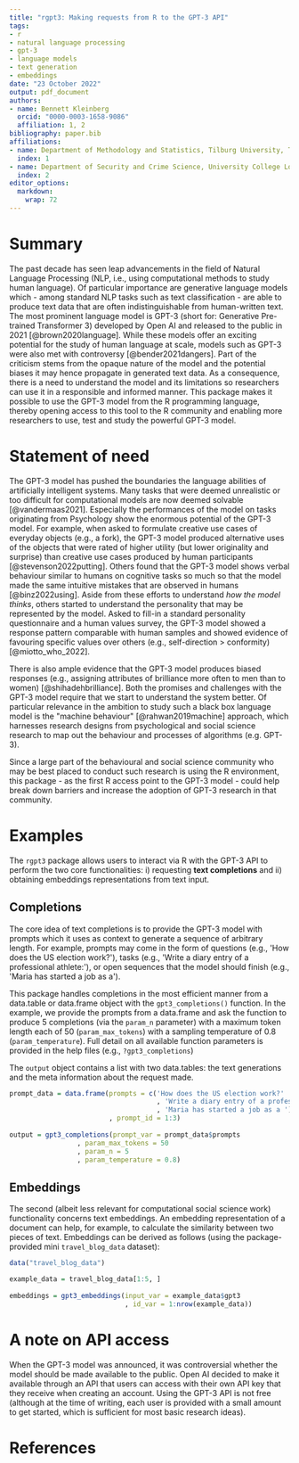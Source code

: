 ```yaml
---
title: "rgpt3: Making requests from R to the GPT-3 API"
tags:
- r
- natural language processing
- gpt-3
- language models
- text generation
- embeddings
date: "23 October 2022"
output: pdf_document
authors:
- name: Bennett Kleinberg
  orcid: "0000-0003-1658-9086"
  affiliation: 1, 2
bibliography: paper.bib
affiliations:
- name: Department of Methodology and Statistics, Tilburg University, The Netherlands
  index: 1
- name: Department of Security and Crime Science, University College London, UK
  index: 2
editor_options: 
  markdown: 
    wrap: 72
---
```


# Summary

The past decade has seen leap advancements in the field of Natural
Language Processing (NLP, i.e., using computational methods to study
human language). Of particular importance are generative language models
which - among standard NLP tasks such as text classification - are able
to produce text data that are often indistinguishable from human-written
text. The most prominent language model is GPT-3 (short for: Generative
Pre-trained Transformer 3) developed by Open AI and released to the
public in 2021 [@brown2020language]. While these models offer an
exciting potential for the study of human language at scale, models such
as GPT-3 were also met with controversy [@bender2021dangers]. Part of
the criticism stems from the opaque nature of the model and the
potential biases it may hence propagate in generated text data. As a
consequence, there is a need to understand the model and its limitations
so researchers can use it in a responsible and informed manner. This
package makes it possible to use the GPT-3 model from the R programming
language, thereby opening access to this tool to the R community and
enabling more researchers to use, test and study the powerful GPT-3
model.

# Statement of need

The GPT-3 model has pushed the boundaries the language abilities of
artificially intelligent systems. Many tasks that were deemed
unrealistic or too difficult for computational models are now deemed
solvable [@vandermaas2021]. Especially the performances of the model on
tasks originating from Psychology show the enormous potential of the
GPT-3 model. For example, when asked to formulate creative use cases of
everyday objects (e.g., a fork), the GPT-3 model produced alternative
uses of the objects that were rated of higher utility (but lower
originality and surprise) than creative use cases produced by human
participants [@stevenson2022putting]. Others found that the GPT-3 model
shows verbal behaviour similar to humans on cognitive tasks so much so
that the model made the same intuitive mistakes that are observed in
humans [@binz2022using]. Aside from these efforts to understand *how the
model thinks*, others started to understand the personality that may be
represented by the model. Asked to fill-in a standard personality
questionnaire and a human values survey, the GPT-3 model showed a
response pattern comparable with human samples and showed evidence of
favouring specific values over others (e.g., self-direction \>
conformity) [@miotto_who_2022].

There is also ample evidence that the GPT-3 model produces biased
responses (e.g., assigning attributes of brilliance more often to men
than to women) [@shihadehbrilliance]. Both the promises and challenges
with the GPT-3 model require that we start to understand the system
better. Of particular relevance in the ambition to study such a black
box language model is the "machine behaviour" [@rahwan2019machine]
approach, which harnesses research designs from psychological and social
science research to map out the behaviour and processes of algorithms
(e.g. GPT-3).

Since a large part of the behavioural and social science community who
may be best placed to conduct such research is using the R environment,
this package - as the first R access point to the GPT-3 model - could
help break down barriers and increase the adoption of GPT-3 research in
that community.

# Examples

The `rgpt3` package allows users to interact via R with the GPT-3 API to
perform the two core functionalities: i) requesting **text completions**
and ii) obtaining embeddings representations from text input.

## Completions

The core idea of text completions is to provide the GPT-3 model with
prompts which it uses as context to generate a sequence of arbitrary
length. For example, prompts may come in the form of questions (e.g.,
'How does the US election work?'), tasks (e.g., 'Write a diary entry of
a professional athlete:'), or open sequences that the model should
finish (e.g., 'Maria has started a job as a').

This package handles completions in the most efficient manner from a
data.table or data.frame object with the `gpt3_completions()` function.
In the example, we provide the prompts from a data.frame and ask the
function to produce 5 completions (via the `param_n` parameter) with a
maximum token length each of 50 (`param_max_tokens`) with a sampling
temperature of 0.8 (`param_temperature`). Full detail on all available
function parameters is provided in the help files (e.g.,
`?gpt3_completions`)

The `output` object contains a list with two data.tables: the text
generations and the meta information about the request made.

```R
prompt_data = data.frame(prompts = c('How does the US election work?'
                                     , 'Write a diary entry of a professional athlete: '
                                     , 'Maria has started a job as a ')
                         , prompt_id = 1:3)
                         
output = gpt3_completions(prompt_var = prompt_data$prompts
                 , param_max_tokens = 50
                 , param_n = 5
                 , param_temperature = 0.8)
```

## Embeddings

The second (albeit less relevant for computational social science work)
functionality concerns text embeddings. An embedding representation of a
document can help, for example, to calculate the similarity between two
pieces of text. Embeddings can be derived as follows (using the
package-provided mini `travel_blog_data` dataset):

```R
data("travel_blog_data")

example_data = travel_blog_data[1:5, ]
                         
embeddings = gpt3_embeddings(input_var = example_data$gpt3
                             , id_var = 1:nrow(example_data))
```

# A note on API access

When the GPT-3 model was announced, it was controversial whether the
model should be made available to the public. Open AI decided to make it
available through an API that users can access with their own API key
that they receive when creating an account. Using the GPT-3 API is not
free (although at the time of writing, each user is provided with a
small amount to get started, which is sufficient for most basic research
ideas).

# References
